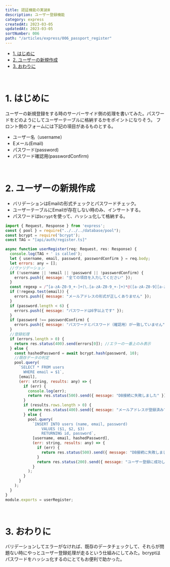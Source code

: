 ```yaml
---
title: 認証機能の実装Ⅲ
description: ユーザー登録機能
category: express
createdAt: 2023-03-05
updatedAt: 2023-03-05
sortNumber: 006
path: "/articles/express/006_passport_register"
---
```


<nuxt-content-wrapper>

- [1. はじめに](#1-はじめに)
- [2. ユーザーの新規作成](#2-ユーザーの新規作成)
- [3. おわりに](#3-おわりに)

<br>


# 1. はじめに
ユーザーの新規登録をする時のサーバーサイド側の処理を書いてみた。パスワードをどのようにしてユーザーテーブルに格納するかをポイントになりそう。
フロント側のフォームには下記の項目があるものとする。
- ユーザー名（username）
- Eメール(Email)
- パスワード(password)
- パスワード確認用(passwordConfirm)

<br>

# 2. ユーザーの新規作成
- バリデーションはEmailの形式チェックとパスワードチェック。
- ユーザーテーブルにEmailが存在しない時のみ、インサートする。
- パスワードは`bcrypt`を使って、ハッシュ化して格納する。

```js
import { Request, Response } from 'express';
const { pool } = require("../../../database/pool");
const bcrypt = require('bcrypt');
const TAG = "[api/auth/register.ts]"

async function userRegister(req: Request, res: Response) {
  console.log(TAG + ' is called');
  let { username, email, password, passwordConfirm } = req.body;
  let errors: any = [];
  //ヴァリデーション
  if (!username || !email || !password || !passwordConfirm) {
    errors.push({ message: "全ての項目を入力してください" });
  }
  const regexp = /^[a-zA-Z0-9_+-]+(\.[a-zA-Z0-9_+-]+)*@([a-zA-Z0-9][a-zA-Z0-9-]*[a-zA-Z0-9]*\.)+[a-zA-Z]{2,}$/;
  if (!regexp.test(email)) {
    errors.push({ message: "メールアドレスの形式が正しくありません" });
  }
  if (password.length < 6) {
    errors.push({ message: "パスワードは6字以上です" });
  }
  if (password !== passwordConfirm) {
    errors.push({ message: "パスワードとパスワード（確認用）が一致していません" });
  }
  //登録処理
  if (errors.length > 0) {
    return res.status(400).send(errors[0]); //エラーの一番上のみ表示
  } else {
    const hashedPassword = await bcrypt.hash(password, 10);
    //既存データの判定
    pool.query(
      `SELECT * FROM users
        WHERE email = $1`,
      [email],
      (err: string, results: any) => {
        if (err) {
          console.log(err);
          return res.status(500).send({ message: "DB接続に失敗しました" });
        }
        if (results.rows.length > 0) {
          return res.status(400).send({ message: "メールアドレスが登録済みです" });
        } else {
          pool.query(
            `INSERT INTO users (name, email, password)
                VALUES ($1, $2, $3)
                RETURNING id, password`,
            [username, email, hashedPassword],
            (err: string, results: any) => {
              if (err) {
                return res.status(500).send({ message: "DB接続に失敗しました" });
              }
              return res.status(200).send({ message: "ユーザー登録に成功しました" });
            }
          );
        }
      }
    );
  }
}
module.exports = userRegister;
```

<br>

# 3. おわりに
バリデーションしてエラーがなければ、既存のデータチェックして、それらが問題ない時にやっとユーザー登録処理が走るという仕組みにしてみた。bcryptはパスワードをハッシュ化するのにとてもお便利で助かった。

</nuxt-content-wrapper>

